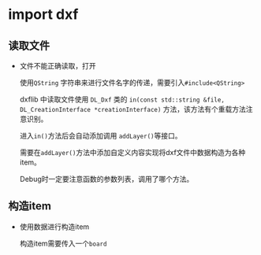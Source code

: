 # import dxf

## 读取文件

- 文件不能正确读取，打开

  使用`QString` 字符串来进行文件名字的传递，需要引入`#include<QString>`
  
  dxflib 中读取文件使用 `DL_Dxf` 类的 `in(const std::string &file, DL_CreationInterface *creationInterface)` 方法，该方法有个重载方法注意识别。
  
  进入`in()`方法后会自动添加调用 `addLayer()`等接口。
  
  需要在`addLayer()`方法中添加自定义内容实现将dxf文件中数据构造为各种item。
  
  Debug时一定要注意函数的参数列表，调用了哪个方法。
## 构造item

- 使用数据进行构造item

  构造item需要传入一个`board`